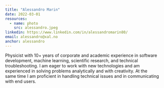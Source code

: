 ```yaml
---
title: "Alessandro Marin"
date: 2022-03-01
resources:
  - name: photo
    src: alessandro.jpeg
linkedin: https://www.linkedin.com/in/alessandromarin80/
email: alessandro@xal.no
anchor: alessandro
---
```

Physicist with 10+ years of corporate and academic experience in software development, machine learning, scientific research, and technical troubleshooting. 
I am eager to work with new technologies and am experienced in solving problems analytically and with creativity. 
At the same time I am proficient in handling technical issues and in communicating with end users.
